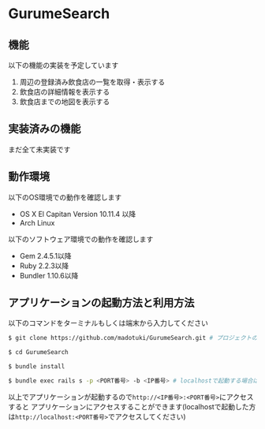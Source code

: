 # GurumeSearch

## 機能

以下の機能の実装を予定しています

1. 周辺の登録済み飲食店の一覧を取得・表示する
2. 飲食店の詳細情報を表示する
3. 飲食店までの地図を表示する

## 実装済みの機能

まだ全て未実装です

## 動作環境

以下のOS環境での動作を確認します

- OS X El Capitan Version 10.11.4 以降
- Arch Linux

以下のソフトウェア環境での動作を確認します

- Gem 2.4.5.1以降
- Ruby 2.2.3以降
- Bundler 1.10.6以降

## アプリケーションの起動方法と利用方法

以下のコマンドをターミナルもしくは端末から入力してください

```sh
$ git clone https://github.com/madotuki/GurumeSearch.git # プロジェクトの取得

$ cd GurumeSearch

$ bundle install

$ bundle exec rails s -p <PORT番号> -b <IP番号> # localhostで起動する場合は-bオプション及びIP番号を消してください
```

以上でアプリケーションが起動するので`http://<IP番号>:<PORT番号>`にアクセスすると
アプリケーションにアクセスすることができます(localhostで起動した方は`http://localhost:<PORT番号>`でアクセスしてください)
